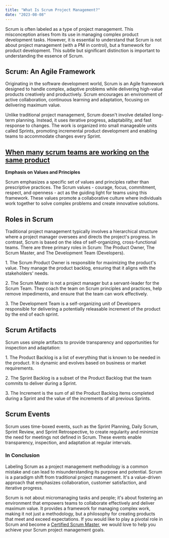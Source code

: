 ```yaml
---
title: "What Is Scrum Project Management?"
date: "2023-08-08"
---
```


Scrum is often labeled as a type of project management. This misconception arises from its use in managing complex product development tasks. However, it is essential to understand that Scrum is not about project management (with a PM in control), but a framework for product development. This subtle but significant distinction is important to understanding the essence of Scrum.

## Scrum: An Agile Framework

Originating in the software development world, Scrum is an Agile framework designed to handle complex, adaptive problems while delivering high-value products creatively and productively. Scrum encourages an environment of active collaboration, continuous learning and adaptation, focusing on delivering maximum value.

Unlike traditional project management, Scrum doesn't involve detailed long-term planning. Instead, it uses iterative progress, adaptability, and fast response to changes. The work is organized into small manageable units called Sprints, promoting incremental product development and enabling teams to accommodate changes every Sprint.

## [When many scrum teams are working on the same product](/when-many-scrum-teams-are-working-on-the-same-product) 

**Emphasis on Values and Principles**

Scrum emphasizes a specific set of values and principles rather than prescriptive practices. The Scrum values - courage, focus, commitment, respect, and openness - act as the guiding light for teams using this framework. These values promote a collaborative culture where individuals work together to solve complex problems and create innovative solutions.

## Roles in Scrum

Traditional project management typically involves a hierarchical structure where a project manager oversees and directs the project's progress. In contrast, Scrum is based on the idea of self-organizing, cross-functional teams. There are three primary roles in Scrum: The Product Owner, The Scrum Master, and The Development Team (Developers).

1\. The Scrum Product Owner is responsible for maximizing the product's value. They manage the product backlog, ensuring that it aligns with the stakeholders' needs.

2\. The Scrum Master is not a project manager but a servant-leader for the Scrum Team. They coach the team on Scrum principles and practices, help remove impediments, and ensure that the team can work effectively.

3\. The Development Team is a self-organizing unit of Developers responsible for delivering a potentially releasable increment of the product by the end of each sprint.

## Scrum Artifacts

Scrum uses simple artifacts to provide transparency and opportunities for inspection and adaptation:

1\. The Product Backlog is a list of everything that is known to be needed in the product. It is dynamic and evolves based on business or market requirements.

2\. The Sprint Backlog is a subset of the Product Backlog that the team commits to deliver during a Sprint.

3\. The Increment is the sum of all the Product Backlog items completed during a Sprint and the value of the increments of all previous Sprints.

## Scrum Events

Scrum uses time-boxed events, such as the Sprint Planning, Daily Scrum, Sprint Review, and Sprint Retrospective, to create regularity and minimize the need for meetings not defined in Scrum. These events enable transparency, inspection, and adaptation at regular intervals.

### In Conclusion

Labeling Scrum as a project management methodology is a common mistake and can lead to misunderstanding its purpose and potential. Scrum is a paradigm shift from traditional project management. It's a value-driven approach that emphasizes collaboration, customer satisfaction, and iterative progress.

Scrum is not about micromanaging tasks and people; it's about fostering an environment that empowers teams to collaborate effectively and deliver maximum value. It provides a framework for managing complex work, making it not just a methodology, but a philosophy for creating products that meet and exceed expectations. If you would like to play a pivotal role in Scrum and become a [Certified Scrum Master](/certified-scrummaster-csm-training), we would love to help you achieve your Scrum project management goals.
